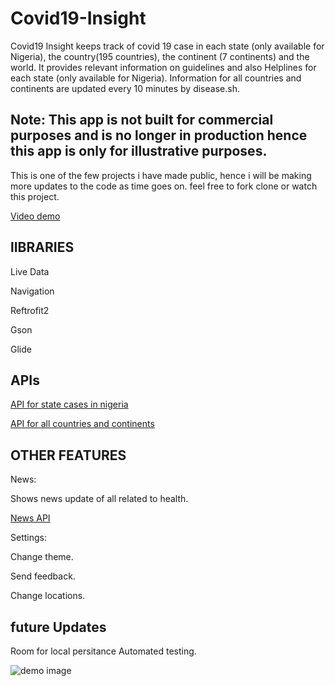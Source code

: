 # Covid19-Insight


Covid19 Insight keeps track of covid 19 case in each state (only available for Nigeria), the country(195 countries), the continent (7 continents) and the world.
It provides relevant information on guidelines and also Helplines for each state (only available for Nigeria). Information for all countries and continents are updated every 10 minutes by disease.sh.


## Note: This app is not built for commercial purposes and is no longer in production hence this app is only for illustrative purposes.

This is one of the few projects i have made public, hence i will be making more updates to the code as time goes on. feel free to fork clone or watch this project.

 [Video demo](https://youtu.be/9q7elJWsRjg)



## lIBRARIES

Live Data

Navigation

Reftrofit2

Gson

Glide




## APIs

 [API for state cases in nigeria](https://covidnigeria.herokuapp.com/api)


 [API for all countries and continents](https://corona.lmao.ninja/)



## OTHER FEATURES

News:

Shows news update of all related to health.

 [News API](https://newsapi.org/)


Settings:  

Change theme.

Send feedback.

Change locations.


 ## future Updates

Room for local persitance
Automated testing.


![demo image](https://github.com/commitware/Covid19-Insight-Nigeria/blob/master/screenshot%20(6).jpg)














